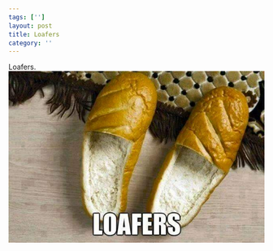 ```yaml
---
tags: ['']
layout: post
title: Loafers
category: ''
---
```

Loafers.
![Loafers.](/uploads/2015-6-28-loafers.jpg)
